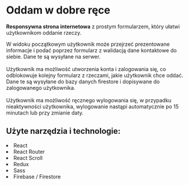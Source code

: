 # Oddam w dobre ręce

**Responsywna strona internetowa** z prostym formularzem, który ułatwi użytkownikom oddanie rzeczy. <br/>

W widoku początkowym użytkownik może przejrzeć prezentowane informacje i podać poprzez formularz 
z walidacją dane kontaktowe do siebie. Dane te są wysyłane na serwer. <br/><br/>
Użytkownik ma możliwość utworzenia konta i zalogowania się, co odblokowuje kolejny formularz z rzeczami, jakie użytkownik chce oddać.
Dane te są wysyłane do bazy danych firestore i dopisywane do zalogowanego użytkownika. <br/><br/>
Użytkownik ma możliwość ręcznego wylogowania się, w przypadku nieaktywności użytkownika, wylogowanie nastąpi automatycznie po 15 minutach lub przy zmianie daty.

## Użyte narzędzia i technologie:
<li>React</li>
<li>React Router</li>
<li>React Scroll</li>
<li>Redux</li>
<li>Sass</li>
<li>Firebase / Firestore</li>